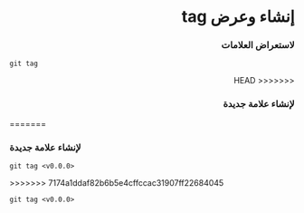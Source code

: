 <div dir="rtl">

# إنشاء وعرض tag

### لاستعراض العلامات 

<div dir="ltr">

    git tag
</div>
<<<<<<< HEAD

###  لإنشاء علامة جديدة 

<div dir="ltr">
=======

###  لإنشاء علامة جديدة 

<div dir="ltr">

    git tag <v0.0.0>
</div>
>>>>>>> 7174a1ddaf82b6b5e4cffccac31907ff22684045

    git tag <v0.0.0>
</div>
 </div>
